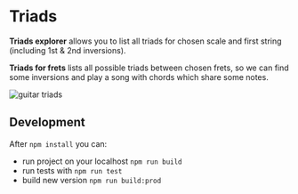 # Triads

**Triads explorer** allows you to list all triads for chosen scale and first string (including 1st & 2nd inversions).

**Triads for frets** lists all possible triads between chosen frets, so we can find some inversions and play a song with chords which share some notes.

![guitar triads](https://user-images.githubusercontent.com/768070/32013321-133e6766-b9bb-11e7-870d-7eb9025de6d0.png)

## Development

After `npm install` you can:

* run project on your localhost `npm run build`
* run tests with `npm run test`
* build new version `npm run build:prod`
